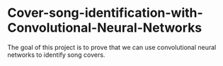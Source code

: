 # Cover-song-identification-with-Convolutional-Neural-Networks
The goal of this project is to prove that we can use convolutional neural networks to identify song  covers.

